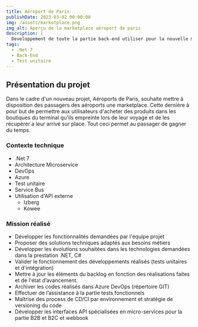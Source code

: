```yaml
---
title: Aéroport de Paris
publishDate: 2023-03-02 00:00:00
img: /assets/marketplace.png
img_alt: Aperçu de la marketplace aéroport de paris
description: |
  Developpement de toute la partie back-end utiliser pour la nouvelle market place pour les aréoports de paris
tags:
  - .Net 7
  - Back-End
  - Test unitaire
---
```


## Présentation du projet

Dans le cadre d'un nouveau projet, Aéroports de Paris, souhaite mettre à disposition des passagers des aéroports une marketplace. Cette dernière à pour but de permettre aux utilisateurs d'acheter des produits dans les boutiques du terminal qu'ils empreinte lors de leur voyage et de les récupérer a leur arrivé sur place. Tout ceci permet au passager de gagner du temps.

### Contexte technique

- .Net 7
- Architecture Microservice
- DevOps
- Azure
- Test unitaire
- Service Bus
- Utilisation d'API externe
  - Izberg
  - Kowee

### Mission réalisé

- Développer les fonctionnalités demandées par l'équipe projet
- Proposer des solutions techniques adaptés aux besoins métiers
- Développer les évolutions souhaitées dans les technologies demandées dans la prestation .NET, C#
- Valider le fonctionnement des développements réalisés (tests unitaires et d'intégration)
- Mettre à jour les éléments du backlog en fonction des réalisations faites et de l'état d’avancement.
- Archiver les codes réalisés dans Azure DevOps (répertoire GIT)
- Effectuer de l’assistance à la partie tests fonctionnels
- Maîtrise des process de CD/CI par environnement et stratégie de versioning du code
- Développer les interfaces API spécialisées en micro-services pour la partie B2B et B2C et webbook
